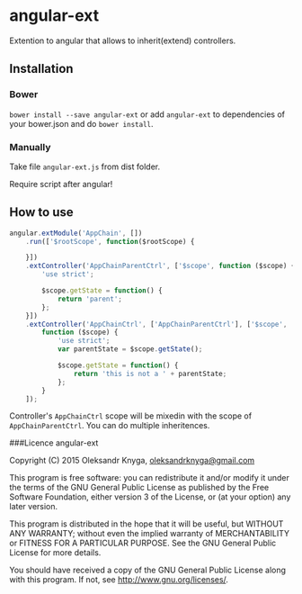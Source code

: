 # angular-ext
Extention to angular that allows to inherit(extend) controllers.

## Installation
### Bower
```bower install --save angular-ext``` or add `angular-ext` to dependencies of your bower.json and do ```bower install```.

### Manually
Take file ```angular-ext.js``` from dist folder.

Require script after angular!

## How to use
```javascript
angular.extModule('AppChain', [])
    .run(['$rootScope', function($rootScope) {

    }])
    .extController('AppChainParentCtrl', ['$scope', function ($scope) {
        'use strict';

        $scope.getState = function() {
            return 'parent';
        };
    }])
    .extController('AppChainCtrl', ['AppChainParentCtrl'], ['$scope',
        function ($scope) {
            'use strict';
            var parentState = $scope.getState();

            $scope.getState = function() {
                return 'this is not a ' + parentState;
            };
        }
    ]);
```

Controller's ```AppChainCtrl``` scope will be mixedin with the scope of ```AppChainParentCtrl```. You can do multiple inheritences.

###Licence
angular-ext

Copyright (C) 2015  Oleksandr Knyga, oleksandrknyga@gmail.com

This program is free software: you can redistribute it and/or modify
it under the terms of the GNU General Public License as published by
the Free Software Foundation, either version 3 of the License, or
(at your option) any later version.

This program is distributed in the hope that it will be useful,
but WITHOUT ANY WARRANTY; without even the implied warranty of
MERCHANTABILITY or FITNESS FOR A PARTICULAR PURPOSE.  See the
GNU General Public License for more details.

You should have received a copy of the GNU General Public License
along with this program.  If not, see <http://www.gnu.org/licenses/>.
